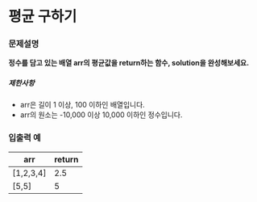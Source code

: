 # 평균 구하기

### 문제설명

**정수를 담고 있는 배열 arr의 평균값을 return하는 함수, solution을 완성해보세요.**

##### 제한사항

- arr은 길이 1 이상, 100 이하인 배열입니다.
- arr의 원소는 -10,000 이상 10,000 이하인 정수입니다.

### 입출력 예

| arr       | return |
| --------- | ------ |
| [1,2,3,4] | 2.5    |
| [5,5]     | 5      |
